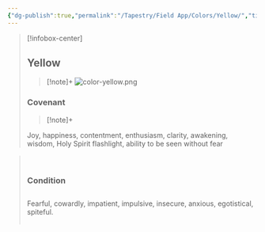 ```yaml
---
{"dg-publish":true,"permalink":"/Tapestry/Field App/Colors/Yellow/","title":"Yellow","tags":["covenants/colors"],"dgHomeLink":true,"dgEnableSearch":true}
---
```


> [!infobox-center] 
> ## Yellow
> > [!note]+
> ![color-yellow.png](/img/user/File%20Vault/Field%20App/colors/color-yellow.png)
>  ### Covenant 
>> [!note]+ 
>  <p class="note first" p style="margin-bottom: 16px;"> Joy, happiness, contentment, enthusiasm, clarity, awakening, wisdom, Holy Spirit flashlight, ability to be seen without fear<br>
</span></p>
><br>
>
><h3 data-style="inverted">Condition</h3>
><p style="margin-bottom: 28px;">
>
><p class="note first-alt"> Fearful, cowardly, impatient, impulsive, insecure, anxious, egotistical, spiteful. <br><br>